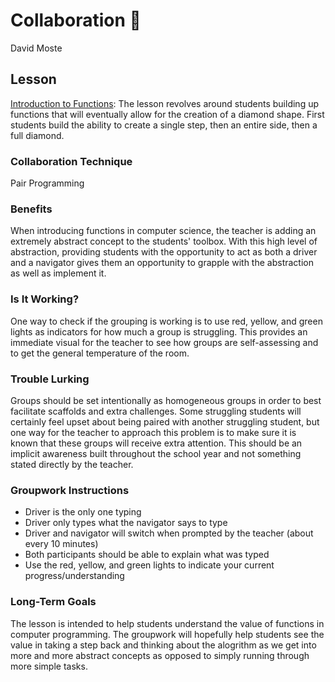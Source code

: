 # Collaboration :handshake:
David Moste

## Lesson
[Introduction to Functions](https://github.com/hunter-teacher-cert/cohort-3-summer-work-dmoste/blob/master/methods/collab_lesson.pdf): The lesson revolves around students building up functions that will eventually allow for the creation of a diamond shape. First students build the ability to create a single step, then an entire side, then a full diamond.

### Collaboration Technique
Pair Programming

### Benefits
When introducing functions in computer science, the teacher is adding an extremely abstract concept to the students' toolbox. With this high level of abstraction, providing students with the opportunity to act as both a driver and a navigator gives them an opportunity to grapple with the abstraction as well as implement it.

### Is It Working?
One way to check if the grouping is working is to use red, yellow, and green lights as indicators for how much a group is struggling. This provides an immediate visual for the teacher to see how groups are self-assessing and to get the general temperature of the room.

### Trouble Lurking
Groups should be set intentionally as homogeneous groups in order to best facilitate scaffolds and extra challenges. Some struggling students will certainly feel upset about being paired with another struggling student, but one way for the teacher to approach this problem is to make sure it is known that these groups will receive extra attention. This should be an implicit awareness built throughout the school year and not something stated directly by the teacher.

### Groupwork Instructions
* Driver is the only one typing
* Driver only types what the navigator says to type
* Driver and navigator will switch when prompted by the teacher (about every 10 minutes)
* Both participants should be able to explain what was typed
* Use the red, yellow, and green lights to indicate your current progress/understanding

### Long-Term Goals
The lesson is intended to help students understand the value of functions in computer programming. The groupwork will hopefully help students see the value in taking a step back and thinking about the alogrithm as we get into more and more abstract concepts as opposed to simply running through more simple tasks.